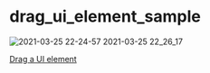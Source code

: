 # drag_ui_element_sample

![2021-03-25 22-24-57 2021-03-25 22_26_17](https://user-images.githubusercontent.com/38596913/112480455-66e9da00-8db9-11eb-9afd-a77cf6eeec1d.gif)


[Drag a UI element](https://flutter.dev/docs/cookbook/effects/drag-a-widget)

